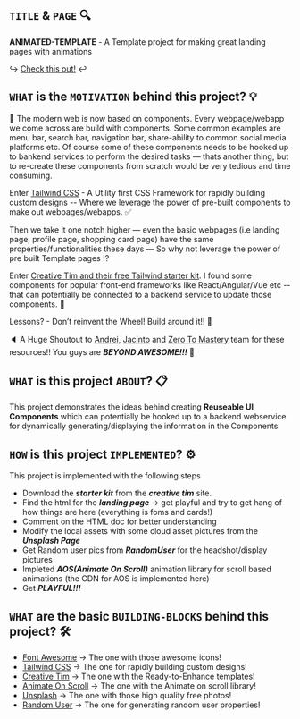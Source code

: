 ## `TITLE` & `PAGE` :mag:
**ANIMATED-TEMPLATE** - A Template project for making great landing pages with animations

:arrow_right_hook: [Check this out!](https://ahossa.github.io/animated-template/.) :leftwards_arrow_with_hook:

## `WHAT` is the `MOTIVATION` behind this project? :bulb:
:telescope: The modern web is now based on components. Every webpage/webapp we come across are build with components. Some common examples are menu bar, search bar, navigation bar, share-ability to common social media platforms etc. Of course some of these components needs to be hooked up to bankend services to perform the desired tasks — thats another thing, but to re-create these components from scratch would be very tedious and time consuming.

Enter [Tailwind CSS](https://tailwindcss.com/) - A Utility first CSS Framework for rapidly building custom designs -- Where we leverage the power of pre-built components to make out webpages/webapps. :white_check_mark: 

Then we take it one notch higher — even the basic webpages (i.e landing page, profile page, shopping card page) have the same properties/functionalities these days — So why not leverage the power of pre built Template pages :interrobang:

Enter [Creative Tim and their free Tailwind starter kit](https://www.creative-tim.com/learning-lab/tailwind-starter-kit/presentation). I found some components for popular front-end frameworks like React/Angular/Vue etc  -- that can potentially be connected to a backend service to update those components. :link:

Lessons? - Don’t reinvent the Wheel! Build around it!! :rocket:

:speaker: A Huge Shoutout to [Andrei](https://zerotomastery.io/about/instructor/andrei-neagoie/), [Jacinto](https://zerotomastery.io/about/instructor/jacinto-wong/) and [Zero To Mastery](https://zerotomastery.io/) team for these resources!! You guys are ***BEYOND AWESOME!!!*** :tada:

## `WHAT` is this project `ABOUT`? :clipboard:
This project demonstrates the ideas behind creating **Reuseable UI Components** which can potentially be hooked up to a backend webservice for dynamically generating/displaying the information in the Components

## `HOW` is this project `IMPLEMENTED`? :gear: 
This project is implemented with the following steps
* Download the ***starter kit*** from the ***creative tim*** site.
* Find the html for the ***landing page*** -> get playful and try to get hang of how things are here (everything is foms and cards!)
* Comment on the HTML doc for better understanding
* Modify the local assets with some cloud asset pictures from the ***Unsplash Page***
* Get Random user pics from ***RandomUser*** for the headshot/display pictures
* Impleted ***AOS(Animate On Scroll)*** animation library for scroll based animations (the CDN for AOS is implemented here)
* Get ***PLAYFUL!!!***

## `WHAT` are the basic `BUILDING-BLOCKS` behind this project? :hammer_and_wrench:
* [Font Awesome](https://fontawesome.com/) -> The one with those awesome icons!
* [Tailwind CSS](https://tailwindcss.com/) -> The one for rapidly building custom designs!
* [Creative Tim](https://www.creative-tim.com) -> The one with the Ready-to-Enhance templates!
* [Animate On Scroll](https://michalsnik.github.io/aos/) -> The one with the Animate on scroll library!
* [Unsplash](https://unsplash.com/) -> The one with those high quality free photos!
* [Random User](https://randomuser.me/) -> The one for generating random user properties!


